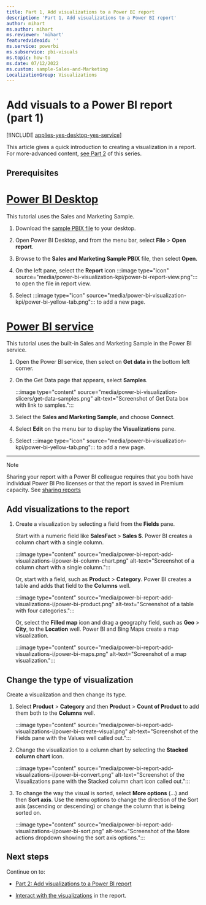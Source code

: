 ```yaml
---
title: Part 1, Add visualizations to a Power BI report
description: 'Part 1, Add visualizations to a Power BI report'
author: mihart
ms.author: mihart
ms.reviewer: 'mihart'
featuredvideoid: ''
ms.service: powerbi
ms.subservice: pbi-visuals
ms.topic: how-to
ms.date: 07/12/2022
ms.custom: sample-Sales-and-Marketing
LocalizationGroup: Visualizations
---
```


# Add visuals to a Power BI report (part 1)

[!INCLUDE [applies-yes-desktop-yes-service](../includes/applies-yes-desktop-yes-service.md)]

This article gives a quick introduction to creating a visualization in a report. For more-advanced content, [see Part 2](power-bi-report-add-visualizations-ii.md) of this series.

## Prerequisites

# [Power BI Desktop](#tab/powerbi-desktop)

This tutorial uses the Sales and Marketing Sample.

1. Download the [sample PBIX file](https://download.microsoft.com/download/9/7/6/9767913A-29DB-40CF-8944-9AC2BC940C53/Sales%20and%20Marketing%20Sample%20PBIX.pbix) to your desktop.

2. Open Power BI Desktop, and from the menu bar, select **File** > **Open report**.

3. Browse to the **Sales and Marketing Sample PBIX** file, then select **Open**.

4. On the left pane, select the **Report** icon :::image type="icon" source="media/power-bi-visualization-kpi/power-bi-report-view.png"::: to open the file in report view.
 
5. Select :::image type="icon" source="media/power-bi-visualization-kpi/power-bi-yellow-tab.png"::: to add a new page.

# [Power BI service](#tab/powerbi-service)

This tutorial uses the built-in Sales and Marketing Sample in the Power BI service.

1. Open the Power BI service, then select on **Get data** in the bottom left corner.

2. On the Get Data page that appears, select **Samples**.

   :::image type="content" source="media/power-bi-visualization-slicers/get-data-samples.png" alt-text="Screenshot of Get Data box with link to samples.":::

3. Select the **Sales and Marketing Sample**, and choose **Connect**.

4. Select **Edit** on the menu bar to display the **Visualizations** pane.

5. Select :::image type="icon" source="media/power-bi-visualization-kpi/power-bi-yellow-tab.png"::: to add a new page.

---

> [!NOTE]
> Sharing your report with a Power BI colleague requires that you both have individual Power BI Pro licenses or that the report is saved in Premium capacity. See [sharing reports](../collaborate-share/service-share-reports.md)

## Add visualizations to the report

1. Create a visualization by selecting a field from the **Fields** pane.

   Start with a numeric field like **SalesFact** > **Sales $**. Power BI creates a column chart with a single column.

   :::image type="content" source="media/power-bi-report-add-visualizations-i/power-bi-column-chart.png" alt-text="Screenshot of a column chart with a single column.":::

   Or, start with a field, such as **Product** > **Category**. Power BI creates a table and adds that field to the **Columns** well.

   :::image type="content" source="media/power-bi-report-add-visualizations-i/power-bi-product.png" alt-text="Screenshot of a table with four categories.":::

   Or, select the **Filled map** icon and drag a geography field, such as **Geo** > **City**, to the **Location** well. Power BI and Bing Maps create a map visualization.

   :::image type="content" source="media/power-bi-report-add-visualizations-i/power-bi-maps.png" alt-text="Screenshot of a map visualization.":::

## Change the type of visualization

Create a visualization and then change its type.

1. Select **Product** > **Category** and then **Product** > **Count of Product** to add them both to the **Columns** well.

   :::image type="content" source="media/power-bi-report-add-visualizations-i/power-bi-create-visual.png" alt-text="Screenshot of the Fields pane with the Values well called out.":::

1. Change the visualization to a column chart by selecting the **Stacked column chart** icon.

   :::image type="content" source="media/power-bi-report-add-visualizations-i/power-bi-convert.png" alt-text="Screenshot of the Visualizations pane with the Stacked column chart icon called out.":::

1. To change the way the visual is sorted, select **More options** (...) and then **Sort axis**. Use the menu options to change the direction of the Sort axis (ascending or descending) or change the column that is being sorted on.

   :::image type="content" source="media/power-bi-report-add-visualizations-i/power-bi-sort.png" alt-text="Screenshot of the More actions dropdown showing the sort axis options.":::
  
## Next steps

 Continue on to:

* [Part 2: Add visualizations to a Power BI report](power-bi-report-add-visualizations-ii.md)

* [Interact with the visualizations](../consumer/end-user-reading-view.md) in the report.
